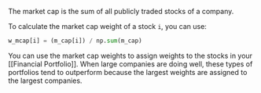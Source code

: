 The market cap is the sum of all publicly traded stocks of a company.

To calculate the market cap weight of a stock `i`, you can use:

```python
w_mcap[i] = (m_cap[i]) / np.sum(m_cap)
```


You can use the market cap weights to assign weights to the stocks in your [[Financial Portfolio]]. When large companies are doing well, these types of portfolios tend to outperform because the largest weights are assigned to the largest companies.